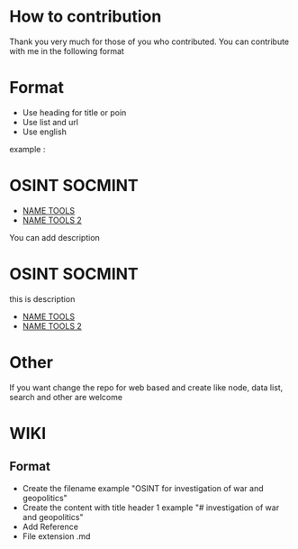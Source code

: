 # How to contribution 

Thank you very much for those of you who contributed. You can contribute with me in the following format

# Format 

- Use heading for title or poin 
- Use list and url 
- Use english  

example : 

# OSINT SOCMINT

- [NAME TOOLS](URL)
- [NAME TOOLS 2](URL)

You can add description 

# OSINT SOCMINT

this is  description 

- [NAME TOOLS](URL)
- [NAME TOOLS 2](URL)

# Other 

If you want change the repo for web based and create like node, data list, search and other are welcome 

# WIKI 

## Format

- Create the filename example "OSINT for investigation of war and geopolitics"
- Create the content with title header 1 example "# investigation of war and geopolitics" 
- Add Reference
- File extension .md 